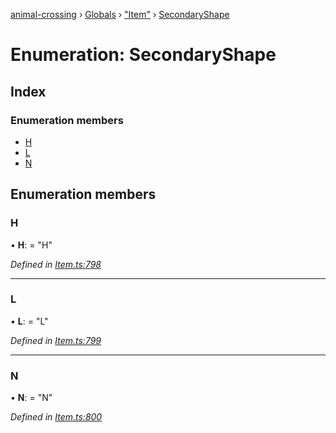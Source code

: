 [animal-crossing](../README.md) › [Globals](../globals.md) › ["Item"](../modules/_item_.md) › [SecondaryShape](_item_.secondaryshape.md)

# Enumeration: SecondaryShape

## Index

### Enumeration members

* [H](_item_.secondaryshape.md#h)
* [L](_item_.secondaryshape.md#l)
* [N](_item_.secondaryshape.md#n)

## Enumeration members

###  H

• **H**: = "H"

*Defined in [Item.ts:798](https://github.com/Norviah/animal-crossing/blob/37a256e/module/types/Item.ts#L798)*

___

###  L

• **L**: = "L"

*Defined in [Item.ts:799](https://github.com/Norviah/animal-crossing/blob/37a256e/module/types/Item.ts#L799)*

___

###  N

• **N**: = "N"

*Defined in [Item.ts:800](https://github.com/Norviah/animal-crossing/blob/37a256e/module/types/Item.ts#L800)*
